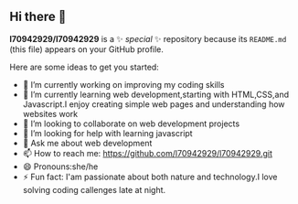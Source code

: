 ## Hi there 👋


**l70942929/l70942929** is a ✨ _special_ ✨ repository because its `README.md` (this file) appears on your GitHub profile.

Here are some ideas to get you started:

- 🔭 I’m currently working on  improving my coding skills 
- 🌱 I’m currently learning web development,starting with HTML,CSS,and Javascript.I enjoy creating simple web pages and understanding how websites work
- 👯 I’m looking to collaborate on web development projects
- 🤔 I’m looking for help with learning javascript
- 💬 Ask me about web development
- 📫 How to reach me: https://github.com/l70942929/l70942929.git
- 😄 Pronouns:she/he
- ⚡ Fun fact: I'am passionate about both nature and technology.I love solving coding callenges late at night.

